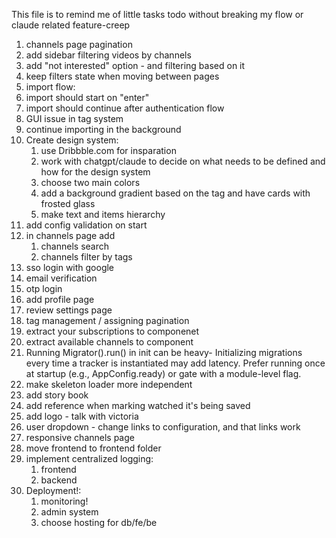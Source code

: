 This file is to remind me of little tasks todo without breaking my flow or claude related feature-creep

1. channels page pagination
1. add sidebar filtering videos by channels
1. add "not interested" option - and filtering based on it
1. keep filters state when moving between pages
1. import flow:
  1. import should start on "enter"
  1. import should continue after authentication flow
  1. GUI issue in tag system
  1. continue importing in the background
1. Create design system: 
    1. use Dribbble.com for insparation 
    1. work with chatgpt/claude to decide on what needs to be defined and how for the design system
    1. choose two main colors
    1. add a background gradient based on the tag and have cards with frosted glass
    1. make text and items hierarchy 
1. add config validation on start
1. in channels page add 
    1. channels search
    1. channels filter by tags
1. sso login with google
1. email verification
1. otp login
1. add profile page
1. review settings page
1. tag management / assigning pagination
1. extract your subscriptions to componenet
1. extract available channels to component
1. Running Migrator().run() in init can be heavy- Initializing migrations every time a tracker is instantiated may add latency. Prefer running once at startup (e.g., AppConfig.ready) or gate with a module-level flag.
1. make skeleton loader more independent
1. add story book
1. add reference when marking watched it's being saved
1. add logo - talk with victoria
1. user dropdown - change links to configuration, and that links work
1. responsive channels page
1. move frontend to frontend folder
1. implement centralized logging:
    1. frontend
    1. backend
1. Deployment!: 
    1. monitoring!
    1. admin system
    1. choose hosting for db/fe/be